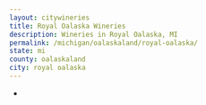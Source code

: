 ```yaml
---
layout: citywineries
title: Royal Oalaska Wineries
description: Wineries in Royal Oalaska, MI
permalink: /michigan/oalaskaland/royal-oalaska/
state: mi
county: oalaskaland
city: royal oalaska
---
```

-
